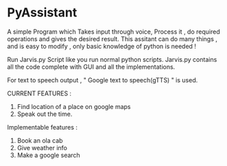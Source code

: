 # PyAssistant
A simple Program which Takes input through voice,
Process it , do required operations 
and gives the desired result. This assitant can do many things , and is easy to modify , only basic knowledge of python is needed !

Run Jarvis.py Script like you run normal python scripts.
Jarvis.py contains all the code complete with GUI and all the implementations.

For text to speech output , " Google text to speech(gTTS) " is used.

CURRENT FEATURES : 

1. Find location of a place on google maps
2. Speak out the time.

Implementable features : 

1. Book an ola cab
2. Give weather info
3. Make a google search

